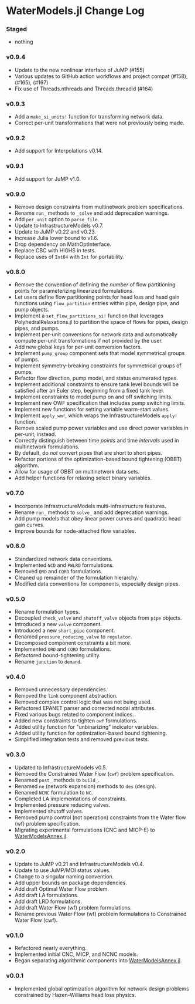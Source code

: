 WaterModels.jl Change Log
=========================

### Staged
- nothing

### v0.9.4
- Update to the new nonlinear interface of JuMP (#155)
- Various updates to GitHub action workflows and project compat (#158), (#165), (#167)
- Fix use of Threads.nthreads and Threads.threadid (#164)

### v0.9.3
- Add a `make_si_units!` function for transforming network data.
- Correct per-unit transformations that were not previously being made.

### v0.9.2
- Add support for Interpolations v0.14.

### v0.9.1
- Add support for JuMP v1.0.

### v0.9.0
- Remove design constraints from multinetwork problem specifications.
- Rename `run_` methods to `_solve` and add deprecation warnings.
- Add `per_unit` option to `parse_file`.
- Update to InfrastructureModels v0.7.
- Update to JuMP v0.22 and v0.23.
- Increase Julia lower bound to v1.6.
- Drop dependency on MathOptInterface.
- Replace CBC with HiGHS in tests.
- Replace uses of `Int64` with `Int` for portability.

### v0.8.0
- Remove the convention of defining the _number_ of flow partitioning points for parameterizing linearized formulations.
- Let users define flow partitioning points for head loss and head gain functions using `flow_partition` entries within pipe, design pipe, and pump objects.
- Implement a `set_flow_partitions_si!` function that leverages PolyhedralRelaxations.jl to partition the space of flows for pipes, design pipes, and pumps.
- Implement per-unit conversions for network data and automatically compute per-unit transformations if not provided by the user.
- Add new global keys for per-unit conversion factors.
- Implement `pump_group` component sets that model symmetrical groups of pumps.
- Implement symmetry-breaking constraints for symmetrical groups of pumps.
- Refactor flow direction, pump model, and status enumerated types.
- Implement additional constraints to ensure tank level bounds will be satisfied after an Euler step, beginning from a fixed tank level.
- Implement constraints to model pump on and off switching limits.
- Implement new OWF specification that includes pump switching limits.
- Implement new functions for setting variable warm-start values.
- Implement `apply_wm!`, which wraps the InfrastructureModels `apply!` function.
- Remove scaled pump power variables and use direct power variables in per-unit, instead.
- Correctly distinguish between time _points_ and time _intervals_ used in multinetwork formulations.
- By default, do _not_ convert pipes that are short to short pipes.
- Refactor portions of the optimization-based bound tightening (OBBT) algorithm.
- Allow for usage of OBBT on multinetwork data sets.
- Add helper functions for relaxing select binary variables.

### v0.7.0
- Incorporate InfrastructureModels multi-infrastructure features.
- Rename `run_` methods to `solve_` and add deprecation warnings.
- Add pump models that obey linear power curves and quadratic head gain curves.
- Improve bounds for node-attached flow variables.

### v0.6.0
- Standardized network data conventions.
- Implemented `NCD` and `PWLRD` formulations.
- Removed `QRD` and `CQRD` formulations.
- Cleaned up remainder of the formulation hierarchy.
- Modified data conventions for components, especially design pipes.

### v0.5.0
- Rename formulation types.
- Decoupled `check_valve` and `shutoff_valve` objects from `pipe` objects.
- Introduced a new `valve` component.
- Introduced a new `short_pipe` component.
- Renamed `pressure_reducing_valve` to `regulator`.
- Decomposed component constraints a bit more.
- Implemented `QRD` and `CQRD` formulations.
- Refactored bound-tightening utility.
- Rename `junction` to `demand`.

### v0.4.0
- Removed unnecessary dependencies.
- Removed the `link` component abstraction.
- Removed complex control logic that was not being used.
- Refactored EPANET parser and corrected nodal attributes.
- Fixed various bugs related to component indices.
- Added new constraints to tighten `owf` formulations.
- Added utility function for "unbinarizing" indicator variables.
- Added utility function for optimization-based bound tightening.
- Simplified integration tests and removed previous tests.

### v0.3.0
- Updated to InfrastructureModels v0.5.
- Removed the Constrained Water Flow (`cwf`) problem specification.
- Renamed `post_` methods to `build_`.
- Renamed `ne` (network expansion) methods to `des` (design).
- Renamed `NCNC` formulation to `NC`.
- Completed LA implementations of constraints.
- Implemented pressure reducing valves.
- Implemented shutoff valves.
- Removed pump control (not operation) constraints from the Water flow (wf) problem specification.
- Migrating experimental formulations (CNC and MICP-E) to [WaterModelsAnnex.jl](https://github.com/lanl-ansi/WaterModelsAnnex.jl).

### v0.2.0
- Update to JuMP v0.21 and InfrastructureModels v0.4.
- Update to use JuMP/MOI status values.
- Change to a singular naming convention.
- Add upper bounds on package dependencies.
- Add draft Optimal Water Flow problem.
- Add draft LA formulations.
- Add draft LRD formulations.
- Add draft Water Flow (wf) problem formulations.
- Rename previous Water Flow (wf) problem formulations to Constrained Water Flow (cwf).

### v0.1.0
- Refactored nearly everything.
- Implemented initial CNC, MICP, and NCNC models.
- Began separating algorithmic components into [WaterModelsAnnex.jl](https://github.com/lanl-ansi/WaterModelsAnnex.jl).

### v0.0.1
- Implemented global optimization algorithm for network design problems constrained by Hazen-Williams head loss physics.
